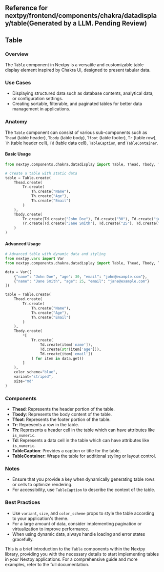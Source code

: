 ##  Reference for nextpy/frontend/components/chakra/datadisplay/table(Generated by a LLM. Pending Review)

## Table

### Overview
The `Table` component in Nextpy is a versatile and customizable table display element inspired by Chakra UI, designed to present tabular data. 

### Use Cases
- Displaying structured data such as database contents, analytical data, or configuration settings.
- Creating sortable, filterable, and paginated tables for better data management in applications.

### Anatomy
The `Table` component can consist of various sub-components such as `Thead` (table header), `Tbody` (table body), `Tfoot` (table footer), `Tr` (table row), `Th` (table header cell), `Td` (table data cell), `TableCaption`, and `TableContainer`.

#### Basic Usage
```python
from nextpy.components.chakra.datadisplay import Table, Thead, Tbody, Tr, Th, Td

# Create a table with static data
table = Table.create(
    Thead.create(
        Tr.create(
            Th.create("Name"),
            Th.create("Age"),
            Th.create("Email")
        )
    ),
    Tbody.create(
        Tr.create(Td.create("John Doe"), Td.create("30"), Td.create("john@example.com")),
        Tr.create(Td.create("Jane Smith"), Td.create("25"), Td.create("jane@example.com"))
    )
)
```

#### Advanced Usage
```python
# Advanced table with dynamic data and styling
from nextpy.vars import Var
from nextpy.components.chakra.datadisplay import Table, Thead, Tbody, Tr, Th, Td

data = Var([
    {"name": "John Doe", "age": 30, "email": "john@example.com"},
    {"name": "Jane Smith", "age": 25, "email": "jane@example.com"}
])

table = Table.create(
    Thead.create(
        Tr.create(
            Th.create("Name"),
            Th.create("Age"),
            Th.create("Email")
        )
    ),
    Tbody.create(
        *[
            Tr.create(
                Td.create(item['name']),
                Td.create(str(item['age'])),
                Td.create(item['email'])
            ) for item in data.get()
        ]
    ),
    color_scheme="blue",
    variant="striped",
    size="md"
)
```

### Components
- **Thead**: Represents the header portion of the table.
- **Tbody**: Represents the body content of the table.
- **Tfoot**: Represents the footer portion of the table.
- **Tr**: Represents a row in the table.
- **Th**: Represents a header cell in the table which can have attributes like `is_numeric`.
- **Td**: Represents a data cell in the table which can have attributes like `is_numeric`.
- **TableCaption**: Provides a caption or title for the table.
- **TableContainer**: Wraps the table for additional styling or layout control.

### Notes
- Ensure that you provide a key when dynamically generating table rows or cells to optimize rendering.
- For accessibility, use `TableCaption` to describe the context of the table.

### Best Practices
- Use `variant`, `size`, and `color_scheme` props to style the table according to your application's theme.
- For a large amount of data, consider implementing pagination or virtualization to improve performance.
- When using dynamic data, always handle loading and error states gracefully.

This is a brief introduction to the `Table` components within the Nextpy library, providing you with the necessary details to start implementing tables in your Nextpy applications. For a comprehensive guide and more examples, refer to the full documentation.